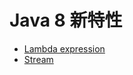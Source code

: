 # Java 8 新特性

- [Lambda expression](https://github.com/ceezyyy/backend-notes/blob/master/Java/Java8/lambda/notes/lambda.md)
- [Stream](https://github.com/ceezyyy/backend-notes/blob/master/Java/Java8/stream/notes/Stream.md)

